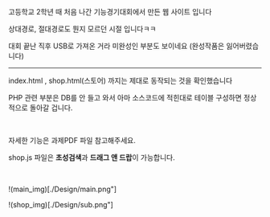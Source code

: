 고등학교 2학년 때 처음 나간 기능경기대회에서 만든 웹 사이트 입니다

상대경로, 절대경로도 뭔지 모르던 시절 입니다ㅋㅋ

대회 끝난 직후 USB로 가져온 거라 미완성인 부분도 보이네요 (완성작품은 잃어버렸습니다)

---

index.html , shop.html(스토어) 까지는 제대로 동작되는 것을 확인했습니다

PHP 관련 부분은 DB를 안 들고 와서 아마 소스코드에 적힌대로 테이블 구성하면 정상적으로 돌아갈 겁니다.

<br>

자세한 기능은 과제PDF 파일 참고해주세요.

shop.js 파일은 **초성검색**과 **드래그 앤 드랍**이 가능합니다.

<br>

!(main_img)[./Design/main.png"]

!(shop_img)[./Design/sub.png"]